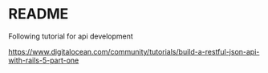 # README

Following tutorial for api development

https://www.digitalocean.com/community/tutorials/build-a-restful-json-api-with-rails-5-part-one

